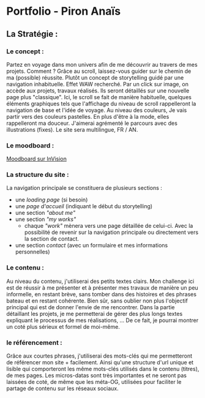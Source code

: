 # Portfolio - Piron Anaïs 

## La Stratégie : 

### Le concept : 

Partez en voyage dans mon univers afin de me découvrir au travers de mes projets. Comment ? Grâce au scroll, laissez-vous guider sur le chemin de ma (possible) réussite. 
Plutôt un concept de storytelling guidé par une navigation inhabituelle. Effet WAW recherché. 
Par un click sur image, on accède aux projets, travaux réalisés. Ils seront détaillés sur une nouvelle page plus "classique". Ici, le scroll se fait de manière habituelle, quelques éléments graphiques tels que l'affichage du niveau de scroll rappelleront la navigation de base et l'idée de voyage. 
Au niveau des couleurs, Je vais partir vers des couleurs pastelles. En plus d'être à la mode, elles rappelleront ma douceur. 
J'aimerai agrémenté le parcours avec des illustrations (fixes). 
Le site sera multilingue, FR / AN. 

### Le moodboard : 
[Moodboard sur InVision](https://anais863850.invisionapp.com/board/Portfolio-ck6bxhbey0frs19v4id0znkyg?v=6c%2BU8roKKgzPbqV5dHuFgA%3D%3D&linkshare=urlcopied)

### La structure du site : 
La navigation principale se constituera de plusieurs sections : 
- une *loading page* (si besoin)
- une *page d'accueil* (indiquant le début du storytelling)
- une section *"about me"*
- une section *"my works"*
    - chaque *"work"* mènera vers une page détaillée de celui-ci. Avec la possibilité de revenir sur la navigation principale ou directement vers la section de contact. 
- une section *contact* (avec un formulaire et mes informations personnelles)

### Le contenu : 
Au niveau du contenu, j'utiliserai des petits textes clairs. Mon challenge ici est de réussir à me présenter et à présenter mes travaux de manière un peu informelle, en restant brève, sans tomber dans des histoires et des phrases bateau et en restant cohérente. Bien sûr, sans oublier non plus l'objectif principal qui est de donner l'envie de me rencontrer. 
Dans la partie détaillant les projets, je me permetterai de gérer des plus longs textes expliquant le processus de mes réalisations, ... De ce fait, je pourrai montrer un coté plus sérieux et formel de moi-même. 

### le référencement : 
Grâce aux courtes phrases, j'utiliserai des mots-clés qui me permetteront de référencer mon site + facilement. Ainsi qu'une structure d'url unique et lisible qui comporteront les même mots-clés utilisés dans le contenu (titres), de mes pages. Les micros-datas sont très importantes et ne seront pas laissées de coté, de même que les méta-OG, utilisées pour faciliter le partage de contenu sur les réseaux sociaux. 